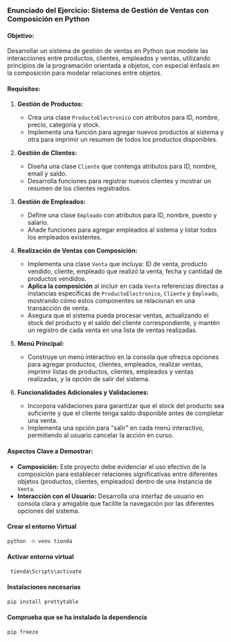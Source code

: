 ### Enunciado del Ejercicio: Sistema de Gestión de Ventas con Composición en Python

#### Objetivo:
Desarrollar un sistema de gestión de ventas en Python que modele las interacciones entre productos, clientes, empleados y ventas, utilizando principios de la programación orientada a objetos, con especial énfasis en la composición para modelar relaciones entre objetos.

#### Requisitos:

1. **Gestión de Productos:**
   - Crea una clase `ProductoElectronico` con atributos para ID, nombre, precio, categoría y stock.
   - Implementa una función para agregar nuevos productos al sistema y otra para imprimir un resumen de todos los productos disponibles.

2. **Gestión de Clientes:**
   - Diseña una clase `Cliente` que contenga atributos para ID, nombre, email y saldo.
   - Desarrolla funciones para registrar nuevos clientes y mostrar un resumen de los clientes registrados.

3. **Gestión de Empleados:**
   - Define una clase `Empleado` con atributos para ID, nombre, puesto y salario.
   - Añade funciones para agregar empleados al sistema y listar todos los empleados existentes.

4. **Realización de Ventas con Composición:**
   - Implementa una clase `Venta` que incluya: ID de venta, producto vendido, cliente, empleado que realizó la venta, fecha y cantidad de productos vendidos.
   - **Aplica la composición** al incluir en cada `Venta` referencias directas a instancias específicas de `ProductoElectronico`, `Cliente` y `Empleado`, mostrando cómo estos componentes se relacionan en una transacción de venta.
   - Asegura que el sistema pueda procesar ventas, actualizando el stock del producto y el saldo del cliente correspondiente, y mantén un registro de cada venta en una lista de ventas realizadas.

5. **Menú Principal:**
   - Construye un menú interactivo en la consola que ofrezca opciones para agregar productos, clientes, empleados, realizar ventas, imprimir listas de productos, clientes, empleados y ventas realizadas, y la opción de salir del sistema.

6. **Funcionalidades Adicionales y Validaciones:**
   - Incorpora validaciones para garantizar que el stock del producto sea suficiente y que el cliente tenga saldo disponible antes de completar una venta.
   - Implementa una opción para "salir" en cada menú interactivo, permitiendo al usuario cancelar la acción en curso.

#### Aspectos Clave a Demostrar:
- **Composición:** Este proyecto debe evidenciar el uso efectivo de la composición para establecer relaciones significativas entre diferentes objetos (productos, clientes, empleados) dentro de una instancia de `Venta`.
- **Interacción con el Usuario:** Desarrolla una interfaz de usuario en consola clara y amigable que facilite la navegación por las diferentes opciones del sistema.


#### Crear el entorno Virtual

```sh
python -m venv tienda
```
#### Activar entorno virtual 

```sh
 tienda\Scripts\activate
```
#### Instalaciones necesarias
   ```sh
   pip install prettytable
   ```
#### Comprueba que se ha instalado la dependencia

   ```sh
   pip freeze
   ```